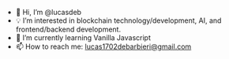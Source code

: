 - 👋  Hi, I’m @lucasdeb
- 💡  I’m interested in blockchain technology/development, AI, and frontend/backend development.
- 🌱  I’m currently learning Vanilla Javascript
- 📫  How to reach me: lucas1702debarbieri@gmail.com
